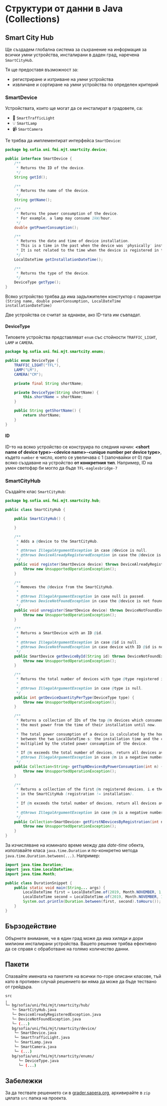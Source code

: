 # Структури от данни в Java (Collections)

## Smart City Hub

Ще създадем глобална система за съхранение на информация за всички *умни* устройства, инсталирани в даден град, наречена `SmartCityHub`.

Тя ще предоставя възможност за:
- регистриране и изтриване на *умни* устройства
- извличане и сортиране на *умни* устройства по определен критерий

### SmartDevice

Устройствата, които ще могат да се инсталират в градовете, са:

- :traffic_light: `SmartTrafficLight`
- :bulb: `SmartLamp`
- :video_camera: `SmartCamera`

Те трябва да имплементират интерфейса `SmartDevice`:

```java
package bg.sofia.uni.fmi.mjt.smartcity.device;

public interface SmartDevice {
    /**
     * Returns the ID of the device.
     */
    String getId();

    /**
     * Returns the name of the device.
     */
    String getName();

    /**
     * Returns the power consumption of the device.
     * For example, a lamp may consume 1kW/hour.
     */
    double getPowerConsumption();

    /**
     * Returns the date and time of device installation.
     * This is a time in the past when the device was 'physically' installed.
     * It is not related to the time when the device is registered in the Hub.
     */
    LocalDateTime getInstallationDateTime();

    /**
     * Returns the type of the device.
     */
    DeviceType getType();
}
```

Всяко устройство трябва да има задължителен констуктор с параметри `(String name, double powerConsumption, LocalDateTime installationDateTime)`

Две устройства се считат за еднакви, ако ID-тата им съвпадат.

#### DeviceType

Типовете устройства представляват `enum` със стойности `TRAFFIC_LIGHT`, `LAMP` и `CAMERA`.

```java
package bg.sofia.uni.fmi.mjt.smartcity.enums;

public enum DeviceType {
    TRAFFIC_LIGHT("TFL"),
    LAMP("LM"),
    CAMERA("CM");

    private final String shortName;

    private DeviceType(String shortName) {
        this.shortName = shortName;
    }

    public String getShortName() {
        return shortName;
    }
}
```

#### ID

ID-то на всяко устройство се конструира по следния начин:
**\<short name of device type\>-\<device name\>-\<unique number per device type\>**, където `number` е число, което се увеличава с 1 (започвайки от 0) при всяко създаване на устройство **от конкретния тип**. Например, ID на *умен* светофар би могло да бъде `TFL-eaglesbridge-7`

### SmartCityHub

Създайте клас `SmartCityHub`:

```java
package bg.sofia.uni.fmi.mjt.smartcity.hub;

public class SmartCityHub {

    public SmartCityHub() {

    }

    /**
     * Adds a @device to the SmartCityHub.
     *
     * @throws IllegalArgumentException in case @device is null.
     * @throws DeviceAlreadyRegisteredException in case the @device is already registered.
     */
    public void register(SmartDevice device) throws DeviceAlreadyRegisteredException {
        throw new UnsupportedOperationException();
    }

    /**
     * Removes the @device from the SmartCityHub.
     *
     * @throws IllegalArgumentException in case null is passed.
     * @throws DeviceNotFoundException in case the @device is not found.
     */
    public void unregister(SmartDevice device) throws DeviceNotFoundException {
        throw new UnsupportedOperationException();
    }

    /**
     * Returns a SmartDevice with an ID @id.
     *
     * @throws IllegalArgumentException in case @id is null.
     * @throws DeviceNotFoundException in case device with ID @id is not found.
     */
    public SmartDevice getDeviceById(String id) throws DeviceNotFoundException {
        throw new UnsupportedOperationException();
    }

    /**
     * Returns the total number of devices with type @type registered in SmartCityHub.
     *
     * @throws IllegalArgumentException in case @type is null.
     */
    public int getDeviceQuantityPerType(DeviceType type) {
        throw new UnsupportedOperationException();
    }

    /**
     * Returns a collection of IDs of the top @n devices which consumed
     * the most power from the time of their installation until now.
     * 
     * The total power consumption of a device is calculated by the hours elapsed
     * between the two LocalDateTime-s: the installation time and the current time (now)
     * multiplied by the stated power consumption of the device.
     *
     * If @n exceeds the total number of devices, return all devices available sorted by the given criterion.
     * @throws IllegalArgumentException in case @n is a negative number.
     */
    public Collection<String> getTopNDevicesByPowerConsumption(int n) {
        throw new UnsupportedOperationException();
    }

    /**
     * Returns a collection of the first @n registered devices, i.e the first @n that were added
     * in the SmartCityHub (registration != installation).
     * 
     * If @n exceeds the total number of devices, return all devices available sorted by the given criterion.
     *
     * @throws IllegalArgumentException in case @n is a negative number.
     */
    public Collection<SmartDevice> getFirstNDevicesByRegistration(int n) {
        throw new UnsupportedOperationException();
    }
}
```

За изчисляване на изминало време между двa *date-time* обекта, използвайте класа `java.time.Duration` и по-конкретно метода `java.time.Duration.between(...)`. Например:

```java
import java.time.Duration;
import java.time.LocalDateTime;
import java.time.Month;

public class DurationSnippet {
    public static void main(String... args) {
        LocalDateTime first = LocalDateTime.of(2019, Month.NOVEMBER, 1, 9, 0); // 2019-11-01T09:00
        LocalDateTime second = LocalDateTime.of(2019, Month.NOVEMBER, 1, 11, 0); // 2019-11-01T11:00
        System.out.println(Duration.between(first, second).toHours()); // 2
    }
}
```

## Бързодействие

Обърнете внимание, че в един град може да има хиляди и дори милиони инсталирани устройства. Вашето решение трябва ефективно да се справя с обработване на голямо количество данни.

## Пакети

Спазвайте имената на пакетите на всички по-горе описани класове, тъй като в противен случай решението ви няма да може да бъде тествано от грейдъра.

```bash
src
╷
└─ bg/sofia/uni/fmi/mjt/smartcity/hub/
   └─ SmartCityHub.java
   └─ DeviceAlreadyRegisteredException.java
   └─ DeviceNotFoundException.java
   └─ (...)
   bg/sofia/uni/fmi/mjt/smartcity/device/
    └─ SmartDevice.java
    └─ SmartTrafficLight.java
    └─ SmartLamp.java
    └─ SmartCamera.java
    └─ (...)
   bg/sofia/uni/fmi/mjt/smartcity/enums/
      └─ DeviceType.java
      └─ (...)
```

## Забележки

За да тествате решението си в [grader.sapera.org](grader.sapera.org), архивирайте в `zip` цялата `src` папка на проекта.
